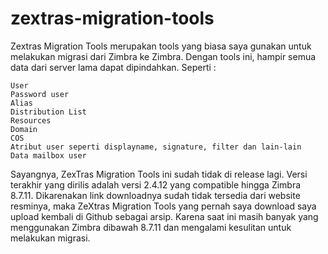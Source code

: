 # zextras-migration-tools
 
Zextras Migration Tools merupakan tools yang biasa saya gunakan untuk melakukan migrasi dari Zimbra ke Zimbra. Dengan tools ini, hampir semua data dari server lama dapat dipindahkan. Seperti :

    User
    Password user
    Alias
    Distribution List
    Resources
    Domain
    COS
    Atribut user seperti displayname, signature, filter dan lain-lain
    Data mailbox user

Sayangnya, ZexTras Migration Tools ini sudah tidak di release lagi. Versi terakhir yang dirilis adalah versi 2.4.12 yang compatible hingga Zimbra 8.7.11. Dikarenakan link downloadnya sudah tidak tersedia dari website resminya, maka ZeXtras Migration Tools yang pernah saya download saya upload kembali di Github sebagai arsip. Karena saat ini masih banyak yang menggunakan Zimbra dibawah 8.7.11 dan mengalami kesulitan untuk melakukan migrasi.
